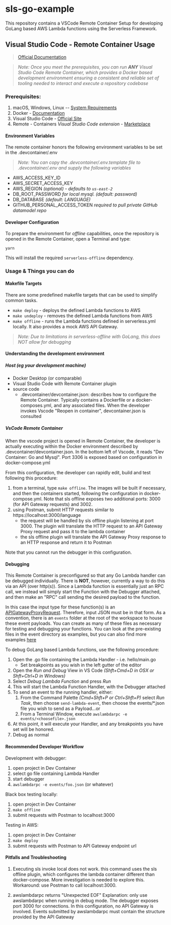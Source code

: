 # sls-go-example

This repository contains a VSCode Remote Container Setup for developing GoLang based AWS Lambda functions using the Serverless Framework.

## Visual Studio Code - Remote Container Usage

> [Official Documentation](https://code.visualstudio.com/docs/remote/containers)

> _Note: Once you meet the prerequisites, you can run **ANY** Visual Studio Code Remote Container, which provides a Docker based development environment ensuring a consistent and reliable set of tooling needed to interact and execute a repository codebase_

### Prerequisites:

1. macOS, Windows, Linux -- [System Requirements](https://code.visualstudio.com/docs/remote/containers#_system-requirements)
2. Docker - [Documentation](https://code.visualstudio.com/docs/remote/containers#_installation)
3. Visual Studio Code - [Official Site](https://code.visualstudio.com/)
4. Remote - Containers _Visual Studio Code extension_ - [Marketplace](https://marketplace.visualstudio.com/items?itemName=ms-vscode-remote.remote-containers)

#### Environment Variables

The remote container honors the following environment variables to be set in the .devcontainer/.env
> _Note: You can copy the .devcontainer/.env.template file to .devcontainer/.env and supply the following variables_

* AWS_ACCESS_KEY_ID
* AWS_SECRET_ACCESS_KEY
* AWS_REGION _(optional) - defaults to `us-east-2`_
* DB_ROOT_PASSWORD _for local mysql. (default: password)_
* DB_DATABASE   _(default: LANGUAGE)_
* GITHUB_PERSONAL_ACCESS_TOKEN  _required to pull private GitHub datamodel repo_

####  Developer Configuration

To prepare the environment for _offline_ capabilities, once the repository is opened in the Remote Container, open a Terminal and type:

`yarn`

This will install the required `serverless-offline` dependency.

### Usage & Things you can do
#### Makefile Targets

There are some predefined makefile targets that can be used to simplify common tasks.

* `make deploy` - deploys the defined Lambda functions to AWS
* `make undeploy` - removes the defined Lambda functions from AWS
* `make offline` - runs the Lambda functions defined in serverless.yml locally.  It also provides a mock AWS API Gateway.

> _Note: Due to limitations in serverless-offline with GoLang, this does NOT allow for debugging_

#### Understanding the development environment
##### Host (eg your development machine)
- Docker Desktop (or comparable)
- Visual Studio Code with Remote Container plugin
- source code
    - .devcontainer/devcontainer.json: describes how to configure the Remote Container. Typically contains a Dockerfile or a docker-composes.yml, and any associated files. When the developer invokes Vscode "Reopen in container", devcontainer.json is consulted
##### VsCode Remote Container
When the vscode project is opened in Remote Container, the developer is actually executing within the Docker environment described by .devcontainer/devcontainer.json. In the bottom left of Vscode, it reads "Dev Container: Go and Mysql". Port 3306 is exposed based on configuration in docker-compose.yml

From this configuration, the developer can rapidly edit, build and test following this procedure:
1. from a terminal, type `make offline`. The images will be built if necessary, and then the containers started, following the configuration in docker-compose.yml. Note that sls offline exposes two additional ports: 3000 (for API Gateway requests) and 3002.
2. using Postman, submit HTTP requests similar to https://localhost:3000/language
    - the request will be handled by sls offline plugin listening at port 3000. The plugin will translate the HTTP request to an API Gateway Proxy request and pass it to the lambda container
    - the sls offline plugin will translate the API Gateway Proxy response to an HTTP response and return it to Postman

Note that you cannot run the debugger in this configuration.

#### Debugging

This Remote Container is preconfigured so that any Go Lambda handler can be debugged individually.   There is **NOT**, however, currently a way to do this via an API (over http(s)).  Since a Lambda function is essentially just an RPC call, we instead will simply start the Function with the Debugger attached, and then make an "RPC" call sending the desired payload to the function.

In this case the input type for these function(s) is an [APIGatewayProxyRequest](https://github.com/aws/aws-lambda-go/blob/main/events/apigw.go#L6).  Therefore,  input JSON must be in that form.  As a convention, there is an `events` folder at the root of the workspace to house these event payloads.  You can create as many of these files as necessary for testing and debugging your functions.  You can look at the pre-existing files in the event directory as examples, but you can also find more examples [here](https://github.com/aws/aws-lambda-go/tree/main/events/testdata)

To debug GoLang based Lambda functions, use the following procedure:

1. Open the .go file containing the Lambda Handler - i.e. hello/main.go
    * Set breakpoints as you wish in the left gutter of the editor
2. Open the _Run and Debug_ View in VS Code _(Shft+Cmd+D in OSX or Shft+Ctrl+D in Windows)_
3. Select _Debug Lambda Function_ and press _Run_
4. This will start the Lambda Function Handler, with the Debugger attached
5. To send an event to the running handler, either:
    1. From the Command Palette _(Cmd+Shft+P or Ctrl+Shft+P)_ select _Run Task_, then choose `send-lambda-event`, then choose the events/*.json file you wish to send as a Payload...or
    2. From a Terminal Window, execute `awslambdarpc -e events/<choosefile>.json`
6. At this point, it will execute your Handler, and any breakpoints you have set will be honored.
7. Debug as normal


#### Recommended Developer Workflow
Development with debugger:
1. open project in Dev Container
2. select go file containing Lambda Handler
3. start debugger
4. `awslambdarpc -e events/foo.json` (or whatever)

Black box testing locally: 
1. open project in Dev Container
2. `make offline`
3. submit requests with Postman to localhost:3000

Testing in AWS:
1. open project in Dev Container
2. `make deploy`
3. submit requests with Postman to API Gateway endpoint url
#### Pitfalls and Troubleshooting

1. Executing sls invoke local does not work.  this command uses the sls offline plugin, which configures the lambda container different than docker-compose.   More investigation is needed to explore this. Workaround: use Postman to call localhost:3000. 

2. awslambdarpc returns "Unexpected EOF"
Explanation: only use awslambdarpc when running in debug mode. The debugger exposes port 3000 for connections. In this configuration, no API Gateway is involved. Events submitted by awslambdarpc must contain the structure provided by the API Gateway
